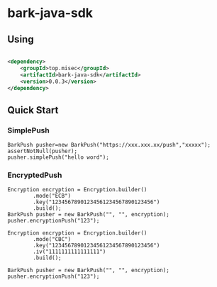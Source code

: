 # bark-java-sdk

## Using

```xml

<dependency>
    <groupId>top.misec</groupId>
    <artifactId>bark-java-sdk</artifactId>
    <version>0.0.3</version>
</dependency>
```

## Quick Start

### SimplePush

```shell
BarkPush pusher=new BarkPush("https://xxx.xxx.xx/push","xxxxx");
assertNotNull(pusher);
pusher.simplePush("hello word");
```

### EncryptedPush

```shell
Encryption encryption = Encryption.builder()
        .mode("ECB")
        .key("12345678901234561234567890123456")
        .build();
BarkPush pusher = new BarkPush("", "", encryption);
pusher.encryptionPush("123");
```

```shell
Encryption encryption = Encryption.builder()
        .mode("CBC")
        .key("12345678901234561234567890123456")
        .iv("1111111111111111")
        .build();

BarkPush pusher = new BarkPush("", "", encryption);
pusher.encryptionPush("123");
```